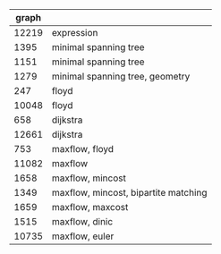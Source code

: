 | graph |                                      |
|-------|--------------------------------------|
| 12219 | expression                           |
| 1395  | minimal spanning tree                |
| 1151  | minimal spanning tree                |
| 1279  | minimal spanning tree, geometry      |
| 247   | floyd                                |
| 10048 | floyd                                |
| 658   | dijkstra                             |
| 12661 | dijkstra                             |
| 753   | maxflow, floyd                       |
| 11082 | maxflow                              |
| 1658  | maxflow, mincost                     |
| 1349  | maxflow, mincost, bipartite matching |
| 1659  | maxflow, maxcost                     |
| 1515  | maxflow, dinic                       |
| 10735 | maxflow, euler                       |